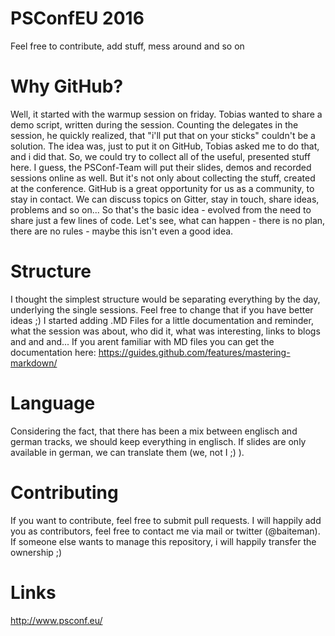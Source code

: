 PSConfEU 2016
==========
Feel free to contribute, add stuff, mess around and so on

Why GitHub?
=========
Well, it started with the warmup session on friday. Tobias wanted to share a demo script, written during the session.
Counting the delegates in the session, he quickly realized, that "i'll put that on your sticks" couldn't be a solution.
The idea was, just to put it on GitHub, Tobias asked me to do that, and i did that.
So, we could try to collect all of the useful, presented stuff here.
I guess, the PSConf-Team will put their slides, demos and recorded sessions online as well.
But it's not only about collecting the stuff, created at the conference. 
GitHub is a great opportunity for us as a community, to stay in contact. We can discuss topics on Gitter, stay in touch, share ideas, problems and so on...
So that's the basic idea - evolved from the need to share just a few lines of code. 
Let's see, what can happen - there is no plan, there are no rules - maybe this isn't even a good idea.

Structure
=======
I thought the simplest structure would be separating everything by the day, underlying the single sessions.
Feel free to change that if you have better ideas ;)
I started adding .MD Files for a little documentation and reminder, what the session was about, who did it, what was interesting, links to blogs and and and...
If you arent familiar with MD files you can get the documentation here: https://guides.github.com/features/mastering-markdown/

Language
======
Considering the fact, that there has been a mix between englisch and german tracks, we should keep everything in englisch.
If slides are only available in german, we can translate them (we, not I ;) ).

Contributing
=====
If you want to contribute, feel free to submit pull requests. I will happily add you as contributors, feel free to contact me via mail or twitter (@baiteman).
If someone else wants to manage this repository, i will happily transfer the ownership ;)

Links
====
http://www.psconf.eu/
